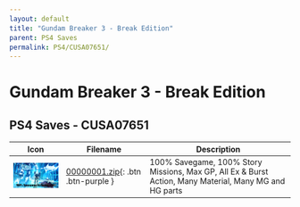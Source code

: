 ```yaml
---
layout: default
title: "Gundam Breaker 3 - Break Edition"
parent: PS4 Saves
permalink: PS4/CUSA07651/
---
```

# Gundam Breaker 3 - Break Edition

## PS4 Saves - CUSA07651

| Icon | Filename | Description |
|------|----------|-------------|
| ![Gundam Breaker 3 - Break Edition](icon0.png) | [00000001.zip](00000001.zip){: .btn .btn-purple } | 100% Savegame, 100% Story Missions, Max GP, All Ex & Burst Action, Many Material, Many MG and HG parts |
